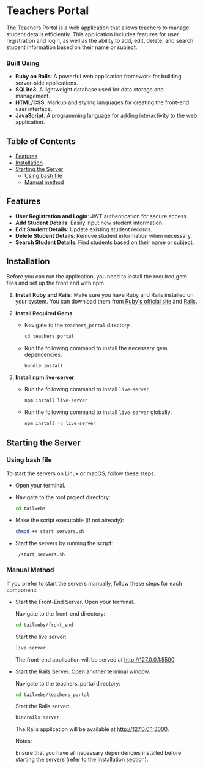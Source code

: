 # Teachers Portal

The Teachers Portal is a web application that allows teachers to manage student details efficiently. This application includes features for user registration and login, as well as the ability to add, edit, delete, and search student information based on their name or subject.

### Built Using
- **Ruby on Rails**: A powerful web application framework for building server-side applications.
- **SQLite3**: A lightweight database used for data storage and management.
- **HTML/CSS**: Markup and styling languages for creating the front-end user interface.
- **JavaScript**: A programming language for adding interactivity to the web application.

## Table of Contents
- [Features](#features)
- [Installation](#installation)
- [Starting the Server](#starting-the-server)
  - [Using bash file](#using-bash-file)
  - [Manual method](#manual-method)


## Features
- **User Registration and Login**: JWT authentication for secure access.
- **Add Student Details**: Easily input new student information.
- **Edit Student Details**: Update existing student records.
- **Delete Student Details**: Remove student information when necessary.
- **Search Student Details**: Find students based on their name or subject.

## Installation
Before you can run the application, you need to install the required gem files and set up the front end with npm.

1. **Install Ruby and Rails**: Make sure you have Ruby and Rails installed on your system. You can download them from [Ruby's official site](https://www.ruby-lang.org/en/downloads/) and [Rails](https://rubyonrails.org/).

2. **Install Required Gems**:
   - Navigate to the `teachers_portal` directory.
     ```bash
     cd teachers_portal
     ```
   - Run the following command to install the necessary gem dependencies:
     ```bash
     bundle install
     ```

3. **Install npm live-server**:
   - Run the following command to install `live-server`
     ```bash
     npm install live-server
     ```
   - Run the following command to install `live-server` globally:
     ```bash
     npm install -g live-server
     ```

## Starting the Server
### Using bash file

To start the servers on Linux or macOS, follow these steps:

- Open your terminal.
- Navigate to the root project directory:

   ```bash
   cd tailwebs
   ```
- Make the script executable (if not already):

    ```bash
    chmod +x start_servers.sh
    ```
- Start the servers by running the script:
    ```bash
    ./start_servers.sh
    ```

### Manual Method
If you prefer to start the servers manually, follow these steps for each component:

- Start the Front-End Server.
  Open your terminal.

   Navigate to the front_end directory:

    ```bash
    cd tailwebs/front_end
    ```
    Start the live server:

    ```bash
    live-server
    ```
    The front-end application will be served at http://127.0.0.1:5500.

- Start the Rails Server.
Open another terminal window.

  Navigate to the teachers_portal directory:

    ```bash
    cd tailwebs/teachers_portal
    ```
    Start the Rails server:

    ```bash
    bin/rails server
    ```
    The Rails application will be available at http://127.0.0.1:3000.

    Notes:

    Ensure that you have all necessary dependencies installed before starting the servers (refer to the [Installation section](#installation)).

